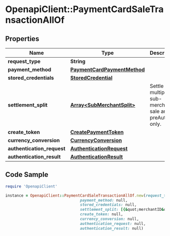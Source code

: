 # OpenapiClient::PaymentCardSaleTransactionAllOf

## Properties

Name | Type | Description | Notes
------------ | ------------- | ------------- | -------------
**request_type** | **String** |  | [optional] 
**payment_method** | [**PaymentCardPaymentMethod**](PaymentCardPaymentMethod.md) |  | 
**stored_credentials** | [**StoredCredential**](StoredCredential.md) |  | [optional] 
**settlement_split** | [**Array&lt;SubMerchantSplit&gt;**](SubMerchantSplit.md) | Settle with multiple sub-merchants, sale and preAuth only. | [optional] 
**create_token** | [**CreatePaymentToken**](CreatePaymentToken.md) |  | [optional] 
**currency_conversion** | [**CurrencyConversion**](CurrencyConversion.md) |  | [optional] 
**authentication_request** | [**AuthenticationRequest**](AuthenticationRequest.md) |  | [optional] 
**authentication_result** | [**AuthenticationResult**](AuthenticationResult.md) |  | [optional] 

## Code Sample

```ruby
require 'OpenapiClient'

instance = OpenapiClient::PaymentCardSaleTransactionAllOf.new(request_type: null,
                                 payment_method: null,
                                 stored_credentials: null,
                                 settlement_split: [{&quot;merchantID&quot;:&quot;100000001&quot;,&quot;amount&quot;:25.06},{&quot;merchantID&quot;:&quot;100000002&quot;,&quot;amount&quot;:15.07}],
                                 create_token: null,
                                 currency_conversion: null,
                                 authentication_request: null,
                                 authentication_result: null)
```


